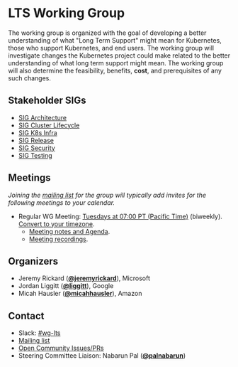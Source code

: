 <!---
This is an autogenerated file!

Please do not edit this file directly, but instead make changes to the
sigs.yaml file in the project root.

To understand how this file is generated, see https://git.k8s.io/community/generator/README.md
--->
# LTS Working Group

The working group is organized with the goal of developing a better understanding of what "Long Term Support" might mean for Kubernetes, those who support Kubernetes, and end users. The working group will investigate changes the Kubernetes project could make related to the better understanding of what long term support might mean. The working group will also determine the feasibility, benefits, **cost**, and prerequisites of any such changes.

## Stakeholder SIGs
* [SIG Architecture](/sig-architecture)
* [SIG Cluster Lifecycle](/sig-cluster-lifecycle)
* [SIG K8s Infra](/sig-k8s-infra)
* [SIG Release](/sig-release)
* [SIG Security](/sig-security)
* [SIG Testing](/sig-testing)

## Meetings
*Joining the [mailing list](https://groups.google.com/a/kubernetes.io/g/wg-lts) for the group will typically add invites for the following meetings to your calendar.*
* Regular WG Meeting: [Tuesdays at 07:00 PT (Pacific Time)](https://zoom.us/j/92480197536?pwd=dmtSMGJRQmNYYTIyZkFlQ25JRngrdz09) (biweekly). [Convert to your timezone](http://www.thetimezoneconverter.com/?t=07:00&tz=PT%20%28Pacific%20Time%29).
  * [Meeting notes and Agenda](https://docs.google.com/document/d/1RI_EL35MwQxrHqlWvtQNINhOSWergL3hmOSgC5PeZss/edit).
  * [Meeting recordings](https://www.youtube.com/playlist?list=PL69nYSiGNLP13_zDqYfUjfLZ2Lu9a3pv-).

## Organizers

* Jeremy Rickard (**[@jeremyrickard](https://github.com/jeremyrickard)**), Microsoft
* Jordan Liggitt (**[@liggitt](https://github.com/liggitt)**), Google
* Micah Hausler (**[@micahhausler](https://github.com/micahhausler)**), Amazon

## Contact
- Slack: [#wg-lts](https://kubernetes.slack.com/messages/wg-lts)
- [Mailing list](https://groups.google.com/a/kubernetes.io/g/wg-lts)
- [Open Community Issues/PRs](https://github.com/kubernetes/community/labels/wg%2Flts)
- Steering Committee Liaison: Nabarun Pal (**[@palnabarun](https://github.com/palnabarun)**)
<!-- BEGIN CUSTOM CONTENT -->

<!-- END CUSTOM CONTENT -->
